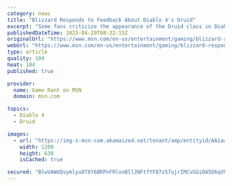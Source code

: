 ```yaml
---
category: news
title: "Blizzard Responds to Feedback About Diablo 4's Druid"
excerpt: "Some fans criticize the appearance of the Druid class in Diablo 4, prompting a response from the game's developers."
publishedDateTime: 2023-04-29T08:32:15Z
originalUrl: "https://www.msn.com/en-us/entertainment/gaming/blizzard-responds-to-feedback-about-diablo-4s-druid/ar-AA1awwfw"
webUrl: "https://www.msn.com/en-us/entertainment/gaming/blizzard-responds-to-feedback-about-diablo-4s-druid/ar-AA1awwfw"
type: article
quality: 104
heat: 104
published: true

provider:
  name: Game Rant on MSN
  domain: msn.com

topics:
  - Diablo 4
  - Druid

images:
  - url: "https://img-s-msn-com.akamaized.net/tenant/amp/entityid/AA1awGFj.img?h=630&w=1200&m=6&q=60&o=t&l=f&f=jpg"
    width: 1200
    height: 630
    isCached: true

secured: "BlwVAWdQvymlyu8T8Y6BRPnFRlonBllJNFtfYFD7z57ujrIMCvGGiOA5D6qVNFIyR7uTaIsIviBzejIpJe9L9b4s9nchBdIhM3HSMlYogOWDeddXVxfPNzXfyVy7/xA/mE17WKSiX9AuggyrcCQ7mgdQdPu6NjxV5j+pRD04rkna5mxs6N1sUVaRKWgZkupJhEzXMVhVZacyqqdxu3Et3vpM/vdcnBiQO2lUNsDizgNQWtk2qT5ErpyNH6Dzq1VyTbfl8P3ZpiNyWBMokguBBZ9bpOgxdyf7BPxF9VjWIGrSL1Ge/IvVTqXFh/KnQpOR9YR4X/jl6Mwl+sGKFm9mCYPhYuSXE/3E2QvIqckCSWA=;9eXdGdSMGlKQNJWKLgmztg=="
---
```


